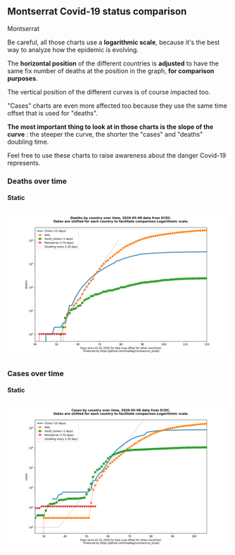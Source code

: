 ## Montserrat Covid-19 status comparison 

Montserrat



Be careful, all those charts use a **logarithmic scale**, because it's the best way to analyze how the epidemic is evolving.
 
The **horizontal position** of the different countries is **adjusted** to have the same fix number of deaths at the position in the graph, **for comparison purposes**.

The vertical position of the different curves is of course impacted too.

"Cases" charts are even more affected too because they use the same time offset that is used for "deaths".

**The most important thing to look at in those charts is the slope of the curve** : the steeper the curve, the shorter the "cases" and "deaths" doubling time.

Feel free to use these charts to raise awareness about the danger Covid-19 represents. 


 
### Deaths over time
 
#### Static
![Montserrat covid-19 deaths static chart](https://raw.githubusercontent.com/madlag/coronavirus_study/master/notebooks/graphs/2020-05-08/countries/Montserrat/2020-05-08_Montserrat_deaths.png "Montserrat covid-19 deaths static chart")   

 
### Cases over time
 
#### Static
![Montserrat covid-19 cases static chart](https://raw.githubusercontent.com/madlag/coronavirus_study/master/notebooks/graphs/2020-05-08/countries/Montserrat/2020-05-08_Montserrat_cases.png "Montserrat covid-19 cases static chart")   

